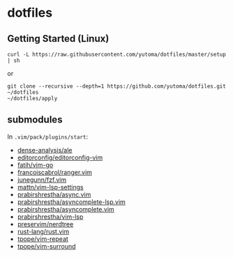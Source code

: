 # dotfiles

## Getting Started (Linux)

```shell
curl -L https://raw.githubusercontent.com/yutoma/dotfiles/master/setup | sh
```

or

```shell
git clone --recursive --depth=1 https://github.com/yutoma/dotfiles.git ~/dotfiles
~/dotfiles/apply
```

## submodules

In `.vim/pack/plugins/start`:

* [dense-analysis/ale](https://github.com/dense-analysis/ale.git)
* [editorconfig/editorconfig-vim](https://github.com/editorconfig/editorconfig-vim.git)
* [fatih/vim-go](https://github.com/fatih/vim-go.git)
* [francoiscabrol/ranger.vim](https://github.com/francoiscabrol/ranger.vim.git)
* [junegunn/fzf.vim](https://github.com/junegunn/fzf.vim.git)
* [mattn/vim-lsp-settings](https://github.com/mattn/vim-lsp-settings.git)
* [prabirshrestha/async.vim](https://github.com/prabirshrestha/async.vim.git)
* [prabirshrestha/asyncomplete-lsp.vim](https://github.com/prabirshrestha/asyncomplete-lsp.vim.git)
* [prabirshrestha/asyncomplete.vim](https://github.com/prabirshrestha/asyncomplete.vim.git)
* [prabirshrestha/vim-lsp](https://github.com/prabirshrestha/vim-lsp.git)
* [preservim/nerdtree](https://github.com/preservim/nerdtree)
* [rust-lang/rust.vim](https://github.com/rust-lang/rust.vim.git)
* [tpope/vim-repeat](https://github.com/tpope/vim-repeat.git)
* [tpope/vim-surround](https://github.com/tpope/vim-surround.git)
